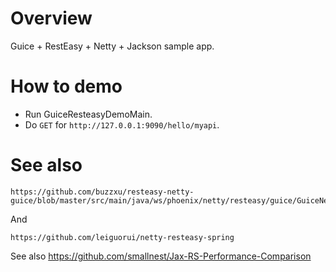 
# Overview

Guice + RestEasy + Netty + Jackson sample app.

# How to demo

* Run GuiceResteasyDemoMain.
* Do ``GET`` for ``http://127.0.0.1:9090/hello/myapi``.


# See also

```
https://github.com/buzzxu/resteasy-netty-guice/blob/master/src/main/java/ws/phoenix/netty/resteasy/guice/GuiceNettyJaxrsServer.java
```

And

```
https://github.com/leiguorui/netty-resteasy-spring
```

See also https://github.com/smallnest/Jax-RS-Performance-Comparison

